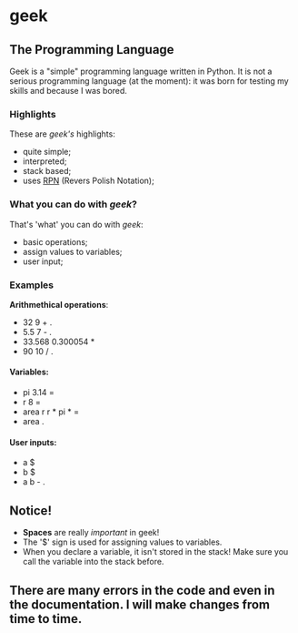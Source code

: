 # geek
## The Programming Language

Geek is a "simple" programming language written in Python.
It is not a serious programming language (at the moment): it was born for testing my skills and because I was bored.

### Highlights
These are *geek's* highlights:
- quite simple;
- interpreted;
- stack based;
- uses [RPN](https://en.wikipedia.org/wiki/Reverse_Polish_notation) (Revers Polish Notation);

### What you can do with *geek*?
That's 'what' you can do with *geek*:
- basic operations;
- assign values to variables;
- user input;

### Examples
**Arithmethical operations**:
- 32 9 + .
- 5.5 7 - .
- 33.568 0.300054 *
- 90 10 / .
#### Variables:
- pi 3.14 =
- r 8 =
- area r r * pi * =
- area .

#### User inputs:
- a $
- b $
- a b - .


## Notice!
- **Spaces** are really *important* in geek!
- The '$' sign is used for assigning values to variables.
- When you declare a variable, it isn't stored in the stack! Make sure you call the variable into the stack before.




## There are many errors in the code and even in the documentation. I will make changes from time to time.

